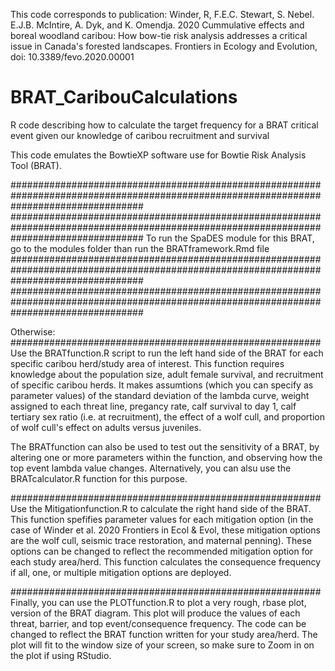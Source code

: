 This code corresponds to publication:
Winder, R, F.E.C. Stewart, S. Nebel. E.J.B. McIntire, A. Dyk, and K. Omendja. 2020
Cummulative effects and boreal woodland caribou: How bow-tie risk analysis addresses a critical issue in Canada's forested landscapes.
Frontiers in Ecology and Evolution, doi: 10.3389/fevo.2020.00001


# BRAT_CaribouCalculations
R code describing how to calculate the target frequency for a BRAT critical event given our knowledge of caribou recruitment and survival

This code emulates the BowtieXP software use for Bowtie Risk Analysis Tool (BRAT).

########################################################################################################################################
########################################################################################################################################
To run the SpaDES module for this BRAT, go to the modules folder than run the BRATframework.Rmd file
########################################################################################################################################
########################################################################################################################################

Otherwise:
########################################################
Use the BRATfunction.R script to run the left hand side of the BRAT for each specific caribou herd/study area of interest. This function
requires knowledge about the population size, adult female survival, and recruitment of specific caribou herds. It makes assumtions (which you can specify as parameter values) of the standard deviation of the lambda curve, weight assigned to each threat line, pregancy rate, calf survival to day 1, calf tertiary sex ratio (i.e. at recruitment), the effect of a wolf cull, and proportion of wolf cull's effect on adults versus juveniles. 

The BRATfunction can also be used to test out the sensitivity of a BRAT, by altering one or more parameters within the function, and observing how the top event lambda value changes. Alternatively, you can alsu use the BRATcalculator.R function for this purpose. 

########################################################
Use the Mitigationfunction.R to calculate the right hand side of the BRAT. This function spefifies parameter values for each mitigation option (in the case of Winder et al. 2020 Frontiers in Ecol & Evol, these mitigation options are the wolf cull, seismic trace restoration, and maternal penning). These options can be changed to reflect the recommended mitigation option for each study area/herd. This function calculates the consequence frequency if all, one, or multiple mitigation options are deployed. 

########################################################
Finally, you can use the PLOTfunction.R to plot a very rough, rbase plot, version of the BRAT diagram. This plot will produce the values of each threat, barrier, and top event/consequence frequency. The code can be changed to reflect the BRAT function written for your study area/herd. The plot will fit to the window size of your screen, so make sure to Zoom in on the plot if using RStudio.
